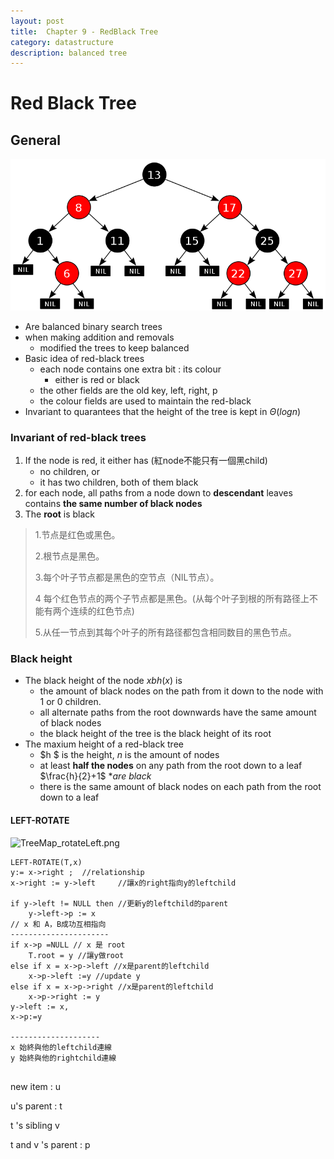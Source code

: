 ```yaml
---
layout: post
title:  Chapter 9 - RedBlack Tree
category: datastructure
description: balanced tree 
---
```


# Red Black Tree

## General

![img](https://github.com/julycoding/The-Art-Of-Programming-By-July/raw/master/ebook/images/rbtree/1.png)



-  Are balanced binary search trees
-  when making addition and removals
   -  modified the trees to keep balanced 
-  Basic idea of red-black trees
   -  each node contains one extra bit : its colour
      -  either is red or black
   -  the other fields are the old key,  left, right, p
   -  the colour fields are used to maintain the red-black
-  Invariant to quarantees that the height of the tree is kept in $\Theta(logn)$



### Invariant of red-black trees

1. If the node is red, it either has (紅node不能只有一個黑child)
   -  no children, or
   -  it has two children, both of them black
2. for each node, all paths from a node down to **descendant** leaves contains **the same number of black nodes** 
3. The **root** is black

>  1.节点是红色或黑色。
>
>  2.根节点是黑色。
>
>  3.每个叶子节点都是黑色的空节点（NIL节点）。
>
>  4 每个红色节点的两个子节点都是黑色。(从每个叶子到根的所有路径上不能有两个连续的红色节点)
>
>  5.从任一节点到其每个叶子的所有路径都包含相同数目的黑色节点。



### Black height

-  The black height of the node $xbh(x)$ is
   -  the amount of black nodes on the path from it down to the node with 1 or 0 children.
   -  all alternate paths from the root downwards have the same amount of black nodes
   -  the black height of the tree is the black height of its root
-  The maxium height of a red-black tree
   -  $h $ is the height, $n$ is the amount of nodes
   -   at least **half the nodes** on any path from the root down to a leaf $\frac{h}{2}+1$ **are black*
   -  there is the same amount of black nodes on each path from the root down to a leaf

#### LEFT-ROTATE

![TreeMap_rotateLeft.png](https://images2015.cnblogs.com/blog/939998/201605/939998-20160517212009529-1958413310.png)

```pseudocode
LEFT-ROTATE(T,x)
y:= x->right ;  //relationship
x->right := y->left 	//讓x的right指向y的leftchild

if y->left != NULL then //更新y的leftchild的parent
	y->left->p := x 
// x 和 A，B成功互相指向
----------------------
if x->p =NULL // x 是 root
	T.root = y //讓y做root
else if x = x->p->left //x是parent的leftchild
	x->p->left :=y //update y
else if x = x->p->right //x是parent的leftchild
	x->p->right := y 
y->left := x, 
x->p:=y

--------------------
x 始終與他的leftchild連線
y 始終與他的rightchild連線


```

new item : u

u's parent : t

t 's sibling v

t and v 's parent : p

